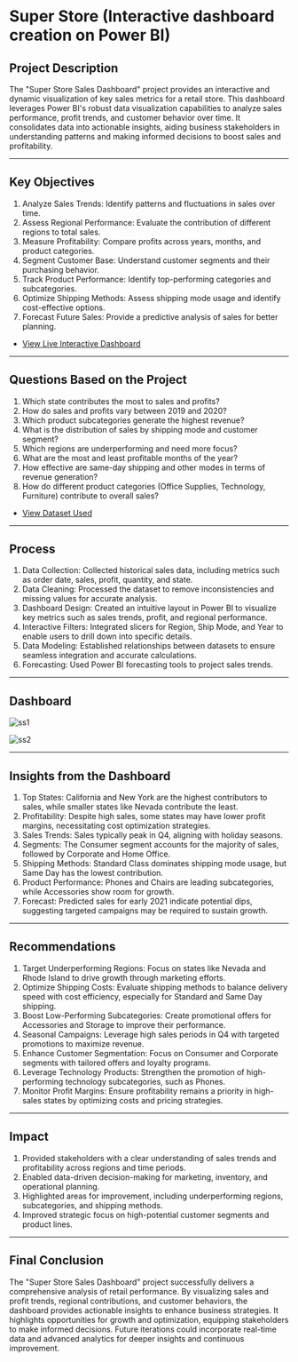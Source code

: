 # Super Store (Interactive dashboard creation on Power BI)

## Project Description
The "Super Store Sales Dashboard" project provides an interactive and dynamic visualization of key sales metrics for a retail store. This dashboard leverages Power BI's robust data visualization capabilities to analyze sales performance, profit trends, and customer behavior over time. It consolidates data into actionable insights, aiding business stakeholders in understanding patterns and making informed decisions to boost sales and profitability.
________________________________________
## Key Objectives
1.	Analyze Sales Trends: Identify patterns and fluctuations in sales over time.
2.	Assess Regional Performance: Evaluate the contribution of different regions to total sales.
3.	Measure Profitability: Compare profits across years, months, and product categories.
4.	Segment Customer Base: Understand customer segments and their purchasing behavior.
5.	Track Product Performance: Identify top-performing categories and subcategories.
6.	Optimize Shipping Methods: Assess shipping mode usage and identify cost-effective options.
7.	Forecast Future Sales: Provide a predictive analysis of sales for better planning.

- <a href="https://app.powerbi.com/view?r=eyJrIjoiYzkzYmMwOWEtYjRmNC00OTc0LWE2NmItZjFjNTkwNzM2N2YwIiwidCI6Ijg5MDI1YjA2LWY2NTItNGM1Mi1hODEzLTgyNGU2YWIyZjVlNiJ9">View Live Interactive Dashboard</a>

________________________________________
## Questions Based on the Project
1.	Which state contributes the most to sales and profits?
2.	How do sales and profits vary between 2019 and 2020?
3.	Which product subcategories generate the highest revenue?
4.	What is the distribution of sales by shipping mode and customer segment?
5.	Which regions are underperforming and need more focus?
6.	What are the most and least profitable months of the year?
7.	How effective are same-day shipping and other modes in terms of revenue generation?
8.	How do different product categories (Office Supplies, Technology, Furniture) contribute to overall sales?

- <a href="https://github.com/nehajadhav-projects/Super-Store/blob/main/SuperStore_Sales_Dataset.csv">View Dataset Used</a>
________________________________________
## Process
1.	Data Collection: Collected historical sales data, including metrics such as order date, sales, profit, quantity, and state.
2.	Data Cleaning: Processed the dataset to remove inconsistencies and missing values for accurate analysis.
3.	Dashboard Design: Created an intuitive layout in Power BI to visualize key metrics such as sales trends, profit, and regional performance.
4.	Interactive Filters: Integrated slicers for Region, Ship Mode, and Year to enable users to drill down into specific details.
5.	Data Modeling: Established relationships between datasets to ensure seamless integration and accurate calculations.
6.	Forecasting: Used Power BI forecasting tools to project sales trends.
________________________________________
## Dashboard
![ss1](https://github.com/user-attachments/assets/571d7efd-49bf-4a11-b325-be003c8ef122)

![ss2](https://github.com/user-attachments/assets/1b7f2412-57c4-4c1a-aef0-1914d3852a64)


________________________________________
## Insights from the Dashboard
1.	Top States: California and New York are the highest contributors to sales, while smaller states like Nevada contribute the least.
2.	Profitability: Despite high sales, some states may have lower profit margins, necessitating cost optimization strategies.
3.	Sales Trends: Sales typically peak in Q4, aligning with holiday seasons.
4.	Segments: The Consumer segment accounts for the majority of sales, followed by Corporate and Home Office.
5.	Shipping Methods: Standard Class dominates shipping mode usage, but Same Day has the lowest contribution.
6.	Product Performance: Phones and Chairs are leading subcategories, while Accessories show room for growth.
7.	Forecast: Predicted sales for early 2021 indicate potential dips, suggesting targeted campaigns may be required to sustain growth.
________________________________________
## Recommendations
1.	Target Underperforming Regions: Focus on states like Nevada and Rhode Island to drive growth through marketing efforts.
2.	Optimize Shipping Costs: Evaluate shipping methods to balance delivery speed with cost efficiency, especially for Standard and Same Day shipping.
3.	Boost Low-Performing Subcategories: Create promotional offers for Accessories and Storage to improve their performance.
4.	Seasonal Campaigns: Leverage high sales periods in Q4 with targeted promotions to maximize revenue.
5.	Enhance Customer Segmentation: Focus on Consumer and Corporate segments with tailored offers and loyalty programs.
6.	Leverage Technology Products: Strengthen the promotion of high-performing technology subcategories, such as Phones.
7.	Monitor Profit Margins: Ensure profitability remains a priority in high-sales states by optimizing costs and pricing strategies.
_____________________________________

## Impact
1.	Provided stakeholders with a clear understanding of sales trends and profitability across regions and time periods.
2.	Enabled data-driven decision-making for marketing, inventory, and operational planning.
3.	Highlighted areas for improvement, including underperforming regions, subcategories, and shipping methods.
4.	Improved strategic focus on high-potential customer segments and product lines.
________________________________________
## Final Conclusion
The "Super Store Sales Dashboard" project successfully delivers a comprehensive analysis of retail performance. By visualizing sales and profit trends, regional contributions, and customer behaviors, the dashboard provides actionable insights to enhance business strategies. It highlights opportunities for growth and optimization, equipping stakeholders to make informed decisions. Future iterations could incorporate real-time data and advanced analytics for deeper insights and continuous improvement.
